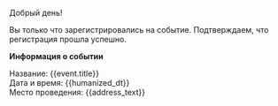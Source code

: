 Добрый день!

Вы только что зарегистрировались на событие. Подтверждаем, что регистрация прошла успешно.

**Информация о событии**

Название: {{event.title}}<br>
Дата и время: {{humanized_dt}}<br>
Место проведения: {{address_text}}
